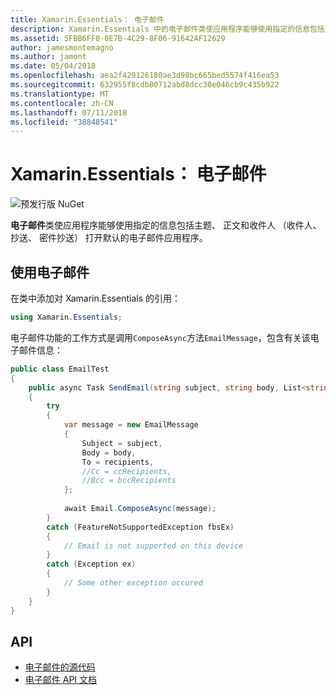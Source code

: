 ```yaml
---
title: Xamarin.Essentials： 电子邮件
description: Xamarin.Essentials 中的电子邮件类使应用程序能够使用指定的信息包括主题、 正文和收件人 （收件人、 抄送、 密件抄送） 打开默认的电子邮件应用程序。
ms.assetid: 5FBB6FF0-0E7B-4C29-8F06-91642AF12629
author: jamesmontemagno
ms.author: jamont
ms.date: 05/04/2018
ms.openlocfilehash: aea2f429126180ae3d98bc665bed5574f416ea53
ms.sourcegitcommit: 632955f8cdb80712abd8dcc30e046cb9c435b922
ms.translationtype: MT
ms.contentlocale: zh-CN
ms.lasthandoff: 07/11/2018
ms.locfileid: "38848541"
---
```

# <a name="xamarinessentials-email"></a>Xamarin.Essentials： 电子邮件

![预发行版 NuGet](~/media/shared/pre-release.png)

**电子邮件**类使应用程序能够使用指定的信息包括主题、 正文和收件人 （收件人、 抄送、 密件抄送） 打开默认的电子邮件应用程序。

## <a name="using-email"></a>使用电子邮件

在类中添加对 Xamarin.Essentials 的引用：

```csharp
using Xamarin.Essentials;
```

电子邮件功能的工作方式是调用`ComposeAsync`方法`EmailMessage`，包含有关该电子邮件信息：

```csharp
public class EmailTest
{
    public async Task SendEmail(string subject, string body, List<string> recipients)
    {
        try
        {
            var message = new EmailMessage
            {
                Subject = subject,
                Body = body,
                To = recipients,
                //Cc = ccRecipients,
                //Bcc = bccRecipients
            };
            
            await Email.ComposeAsync(message);
        }
        catch (FeatureNotSupportedException fbsEx)
        {
            // Email is not supported on this device
        }
        catch (Exception ex)
        {
            // Some other exception occured
        }
    }
}
```

## <a name="api"></a>API

- [电子邮件的源代码](https://github.com/xamarin/Essentials/tree/master/Xamarin.Essentials/Email)
- [电子邮件 API 文档](xref:Xamarin.Essentials.Email)
